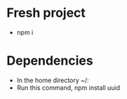 # Fresh project
- npm i

# Dependencies
- In the home directory ~/:
- Run this command,  npm install uuid

